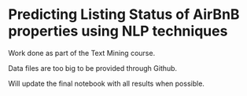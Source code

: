 # Predicting Listing Status of AirBnB properties using NLP techniques

Work done as part of the Text Mining course.

Data files are too big to be provided through Github. 

Will update the final notebook with all results when possible.
